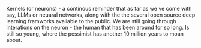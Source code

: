 Kernels (or neurons) - a continous reminder that as far as we ve come with say, LLMs or neuaral networks, along with the
the several open source deep learning framworks available to the public. We are still going through interations on the
neuron - the human that has been around for so long. Is still so young, where the pessimist has another 10 million years
to moan about.
